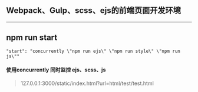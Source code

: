 ## Webpack、Gulp、scss、ejs的前端页面开发环境
---
## npm run start 
```
"start": "concurrently \"npm run ejs\" \"npm run style\" \"npm run js\""
```
#### 使用concurrently 同时监控 ejs、scss、js

>  127.0.0.1:3000/static/index.html?url=html/test/test.html  
